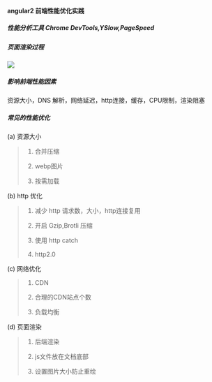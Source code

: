 #### angular2 前端性能优化实践

##### 性能分析工具 Chrome DevTools,YSlow,PageSpeed

##### 页面渲染过程
<img src="https://img-blog.csdn.net/20160307015733394">

##### 影响前端性能因素
 
资源大小，DNS 解析，网络延迟，http连接，缓存，CPU限制，渲染阻塞

##### 常见的性能优化

(a) 资源大小

> 1. 合并压缩
>
> 2. webp图片
>
> 3. 按需加载

(b) http 优化

> 1. 减少 http 请求数，大小，http连接复用
>
> 2. 开启 Gzip,Brotli 压缩
>
> 3. 使用 http catch
>
> 4. http2.0

(c) 网络优化

> 1. CDN
>
> 2. 合理的CDN站点个数
>
> 3. 负载均衡

(d) 页面渲染

> 1. 后端渲染
>
> 2. js文件放在文档底部
>
> 3. 设置图片大小防止重绘






 
 
 
